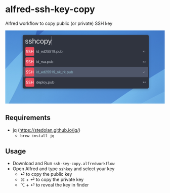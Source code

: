 # alfred-ssh-key-copy
Alfred workflow to copy public (or private) SSH key


![Copy SSH Key](docs/sshkeycopy.png?raw=true "SSHCopy")

## Requirements

- jq (https://stedolan.github.io/jq/) 
  - `brew install jq`

## Usage

- Download and Run `ssh-key-copy.alfredworkflow`
- Open Alfred and type `sshkey` and select your key
  - ⏎ to copy the public key
  - ⌘ + ⏎ to copy the private key
  - ⌥ + ⏎ to reveal the key in finder

